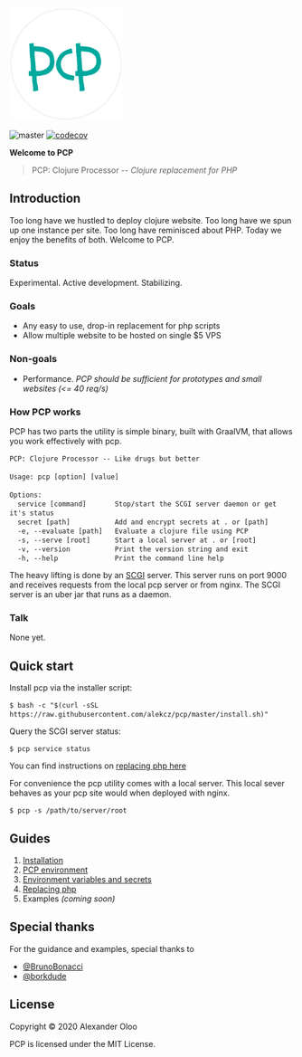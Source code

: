 <img src="assets/logo/logo.svg" width="200px">

![master](https://github.com/alekcz/pcp/workflows/master/badge.svg) [![codecov](https://codecov.io/gh/alekcz/pcp/branch/master/graph/badge.svg)](https://codecov.io/gh/alekcz/pcp)

**Welcome to PCP**

> PCP: Clojure Processor -- _Clojure replacement for PHP_  

## Introduction

Too long have we hustled to deploy clojure website. Too long have we spun up one instance per site. Too long have reminisced about PHP. Today we enjoy the benefits of both. Welcome to PCP.

### Status
Experimental. Active development. Stabilizing.    

### Goals

* Any easy to use, drop-in replacement for php scripts
* Allow multiple website to be hosted on single $5 VPS

### Non-goals

* Performance.  _PCP should be sufficient for prototypes and small websites  (<= 40 req/s)_

### How PCP works
PCP has two parts the utility is simple binary, built with GraalVM, that allows you work effectively with pcp. 
```
PCP: Clojure Processor -- Like drugs but better

Usage: pcp [option] [value]

Options:
  service [command]       Stop/start the SCGI server daemon or get it's status
  secret [path]           Add and encrypt secrets at . or [path]
  -e, --evaluate [path]   Evaluate a clojure file using PCP
  -s, --serve [root]      Start a local server at . or [root]
  -v, --version           Print the version string and exit
  -h, --help              Print the command line help
```      
The heavy lifting is done by an [SCGI](https://en.wikipedia.org/wiki/Simple_Common_Gateway_Interface) server. This server runs on port 9000 and receives requests from the local pcp server or from nginx. The SCGI server is an uber jar that runs as a daemon.

### Talk

None yet.

## Quick start
Install pcp via the installer script:
``` shellsession
$ bash -c "$(curl -sSL https://raw.githubusercontent.com/alekcz/pcp/master/install.sh)"
```

Query the SCGI server status:
``` shellsession
$ pcp service status
```
You can find instructions on [replacing php here](./docs/replacing-php.md)

For convenience the pcp utility comes with a local server. This local sever behaves as your pcp site would when deployed with nginx. 

``` shellsession
$ pcp -s /path/to/server/root
```

## Guides

1. [Installation](./docs/installation.md)
2. [PCP environment](./docs/pcp-environment.md)
3. [Environment variables and secrets](./docs/environment-variables-and-secrets.md)
4. [Replacing php](./docs/replacing-php.md)
5. Examples _(coming soon)_

## Special thanks
For the guidance and examples, special thanks to

- [@BrunoBonacci](https://github.com/BrunoBonacci) 
- [@borkdude](https://github.com/borkdude) 

## License

Copyright © 2020 Alexander Oloo

PCP is licensed under the MIT License.